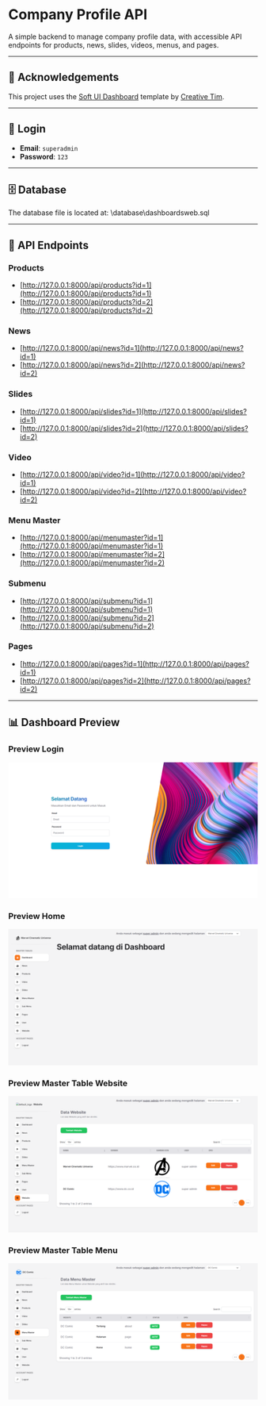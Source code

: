 # Company Profile API

A simple backend to manage company profile data, with accessible API endpoints for products, news, slides, videos, menus, and pages.

---

## 🙏 Acknowledgements

This project uses the [Soft UI Dashboard](https://www.creative-tim.com/product/soft-ui-dashboard) template by [Creative Tim](https://www.creative-tim.com).

---

## 🔑 Login
- **Email**: `superadmin`  
- **Password**: `123`  

---

## 🗄️ Database
The database file is located at: \database\dashboardsweb.sql

---

## 📡 API Endpoints

### Products
- [http://127.0.0.1:8000/api/products?id=1](http://127.0.0.1:8000/api/products?id=1)  
- [http://127.0.0.1:8000/api/products?id=2](http://127.0.0.1:8000/api/products?id=2)  

### News
- [http://127.0.0.1:8000/api/news?id=1](http://127.0.0.1:8000/api/news?id=1)  
- [http://127.0.0.1:8000/api/news?id=2](http://127.0.0.1:8000/api/news?id=2)  

### Slides
- [http://127.0.0.1:8000/api/slides?id=1](http://127.0.0.1:8000/api/slides?id=1)  
- [http://127.0.0.1:8000/api/slides?id=2](http://127.0.0.1:8000/api/slides?id=2)  

### Video
- [http://127.0.0.1:8000/api/video?id=1](http://127.0.0.1:8000/api/video?id=1)  
- [http://127.0.0.1:8000/api/video?id=2](http://127.0.0.1:8000/api/video?id=2)  

### Menu Master
- [http://127.0.0.1:8000/api/menumaster?id=1](http://127.0.0.1:8000/api/menumaster?id=1)  
- [http://127.0.0.1:8000/api/menumaster?id=2](http://127.0.0.1:8000/api/menumaster?id=2)  

### Submenu
- [http://127.0.0.1:8000/api/submenu?id=1](http://127.0.0.1:8000/api/submenu?id=1)  
- [http://127.0.0.1:8000/api/submenu?id=2](http://127.0.0.1:8000/api/submenu?id=2)  

### Pages
- [http://127.0.0.1:8000/api/pages?id=1](http://127.0.0.1:8000/api/pages?id=1)  
- [http://127.0.0.1:8000/api/pages?id=2](http://127.0.0.1:8000/api/pages?id=2)  

---

## 📊 Dashboard Preview

### Preview Login
![Preview 1](public/assets/img/preview/capture1.png)

### Preview Home
![Preview 2](public/assets/img/preview/capture2.png)

### Preview Master Table Website
![Preview 3](public/assets/img/preview/capture3.png)

### Preview Master Table Menu
![Preview 4](public/assets/img/preview/capture4.png)

